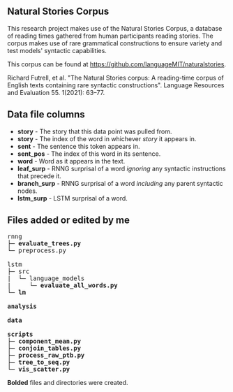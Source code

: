 ## Natural Stories Corpus

This research project makes use of the Natural Stories Corpus, a database of 
reading times gathered from human participants reading stories. The corpus 
makes use of rare grammatical constructions to ensure variety and test models' 
syntactic capabilities.

This corpus can be found at https://github.com/languageMIT/naturalstories.

Richard Futrell, et al. "The Natural Stories corpus: A reading-time corpus of English texts containing rare syntactic constructions". Language Resources and Evaluation 55. 1(2021): 63–77.

## Data file columns

* **story** - The story that this data point was pulled from.
* **story** - The index of the word in whichever *story* it appears in.
* **sent** - The sentence this token appears in.
* **sent_pos** - The index of this word in its sentence.
* **word** - Word as it appears in the text.
* **leaf_surp** - RNNG surprisal of a word *ignoring* any syntactic instructions that precede it.
* **branch_surp** - RNNG surprisal of a word *including* any parent syntactic nodes.
* **lstm_surp** - LSTM surprisal of a word.

## Files added or edited by me

<pre>
rnng
├─ <b>evaluate_trees.py</b>
└─ preprocess.py

lstm
├─ src
|  └─ language_models
|     └─ <b>evaluate_all_words.py</b>
└─ <b>lm</b>

<b>analysis</b>

<b>data</b>

<b>scripts</b>
├─ <b>component_mean.py</b>
├─ <b>conjoin_tables.py</b>
├─ <b>process_raw_ptb.py</b>
├─ <b>tree_to_seq.py</b>
└─ <b>vis_scatter.py</b>
</pre>

**Bolded** files and directories were created.